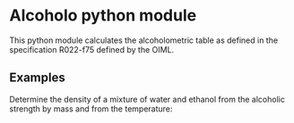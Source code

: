 # Alcoholo python module

This python module calculates the alcoholometric table as defined in the specification R022-f75 defined by the OIML.

## Examples

Determine the density of a mixture of water and ethanol from the alcoholic strength by mass and from the temperature:

```

```
